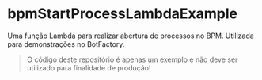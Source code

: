 # bpmStartProcessLambdaExample

Uma função Lambda para realizar abertura de processos no BPM. Utilizada para demonstrações no BotFactory.

> O código deste repositório é apenas um exemplo e não deve ser utilizado para finalidade de produção!
